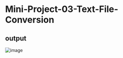 # Mini-Project-03-Text-File-Conversion

## output

![image](https://github.com/sailohitaksh-cryptic/Mini-Project-03-Text-File-Conversion/assets/74712527/b8e875fb-6035-409f-a974-5191029508c3)
